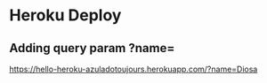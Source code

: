 # Heroku Deploy

## Adding query param ?name=
https://hello-heroku-azuladotoujours.herokuapp.com/?name=Diosa